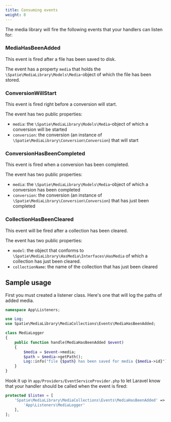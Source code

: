 ```yaml
---
title: Consuming events
weight: 8
---
```


The media library will fire the following events that your handlers can listen for:

### MediaHasBeenAdded
This event is fired after a file has been saved to disk.

The event has a property `media` that holds the `\Spatie\MediaLibrary\Models\Media`-object of which the file has been stored.

### ConversionWillStart
This event is fired right before a conversion will start.

The event has two public properties:

- `media`: the `\Spatie\MediaLibrary\Models\Media`-object of which a conversion will be started
- `conversion`: the conversion (an instance of `\Spatie\MediaLibrary\Conversion\Conversion`) that will start

### ConversionHasBeenCompleted
This event is fired when a conversion has been completed.

The event has two public properties:

- `media`: the `\Spatie\MediaLibrary\Models\Media`-object of which a conversion has been completed
- `conversion`: the conversion (an instance of `\Spatie\MediaLibrary\Conversion\Conversion`) that has just been completed

### CollectionHasBeenCleared
This event will be fired after a collection has been cleared.

The event has two public properties:

- `model`:  the object that conforms to `\Spatie\MediaLibrary\HasMedia\Interfaces\HasMedia` of which a collection has just been cleared.
- `collectionName`: the name of the collection that has just been cleared

## Sample usage

First you must created a listener class. Here's one that will log the paths of added media.

```php
namespace App\Listeners;

use Log;
use Spatie\MediaLibrary\MediaCollections\Events\MediaHasBeenAdded;

class MediaLogger
{
    public function handle(MediaHasBeenAdded $event)
    {
        $media = $event->media;
        $path = $media->getPath();
        Log::info("file {$path} has been saved for media {$media->id}");
    }
}
```

Hook it up in `app/Providers/EventServiceProvider.php` to let Laravel know that your handler should be called when the event is fired:

```php
protected $listen = [
    'Spatie\MediaLibrary\MediaCollections\Events\MediaHasBeenAdded' => [
        'App\Listeners\MediaLogger'
    ],
];
```
